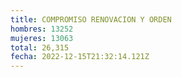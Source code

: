 ```yaml
---
title: COMPROMISO RENOVACION Y ORDEN
hombres: 13252
mujeres: 13063
total: 26,315
fecha: 2022-12-15T21:32:14.121Z
---
```

